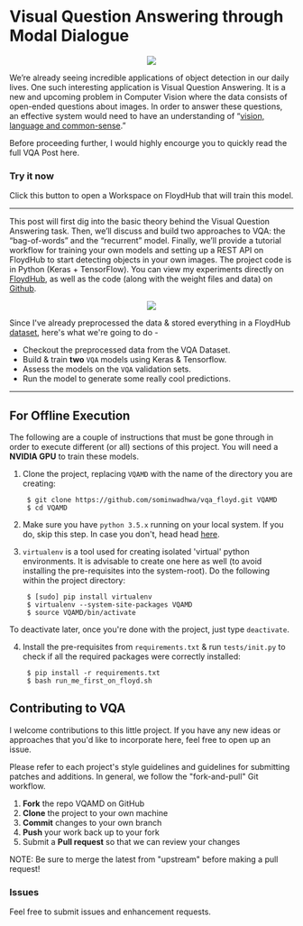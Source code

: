 # Visual Question Answering through Modal Dialogue

<p align="center">
  <img src="https://github.com/sominwadhwa/sominwadhwa.github.io/blob/master/assets/vqa/1.jpeg?raw=true"/>
</p>

We’re already seeing incredible applications of object detection in our daily lives. One such interesting application is Visual Question Answering. It is a new and upcoming problem in Computer Vision where the data consists of open-ended questions about images. In order to answer these questions, an effective system would need to have an understanding of  “[vision, language and common-sense](https://dac.cs.vt.edu/research-project/visual-question-answering-vqa/).”

Before proceeding further, I would highly encourge you to quickly read the full VQA Post here. 

### Try it now



Click this button to open a Workspace on FloydHub that will train this model.

---

This post will first dig into the basic theory behind the Visual Question Answering task. Then, we’ll discuss and build two approaches to VQA: the “bag-of-words” and the “recurrent” model. Finally, we’ll provide a tutorial workflow for training your own models and setting up a REST API on FloydHub to start detecting objects in your own images.
The project code is in Python (Keras + TensorFlow). You can view my experiments directly on [FloydHub](https://www.floydhub.com/sominw/projects/vqa_floyd), as well as the code (along with the weight files and data) on [Github](https://github.com/sominwadhwa/vqamd_floyd).

<p align="center">
  <img src="https://github.com/sominwadhwa/sominwadhwa.github.io/blob/master/assets/vqa/8.gif?raw=true"/>
</p>

Since I've already preprocessed the data & stored everything in a FloydHub [dataset](https://www.floydhub.com/sominw/datasets/vqa_data), here's what we're going to do - 

- Checkout the preprocessed data from the VQA Dataset.
- Build & train **two** `VQA` models using Keras & Tensorflow.
- Assess the models on the `VQA` validation sets.
- Run the model to generate some really cool predictions. 
---

## For Offline Execution

The following are a couple of instructions that must be gone through in order to execute different (or all) sections of this project. You will need a **NVIDIA GPU** to train these models.

1. Clone the project, replacing ``VQAMD`` with the name of the directory you are creating:

        $ git clone https://github.com/sominwadhwa/vqa_floyd.git VQAMD
        $ cd VQAMD

2. Make sure you have ``python 3.5.x`` running on your local system. If you do, skip this step. In case you don't, head
head [here](https://www.python.org/downloads/).

3. ``virtualenv`` is a tool used for creating isolated 'virtual' python environments. It is advisable to create one here as well (to avoid installing the pre-requisites into the system-root). Do the following within the project directory:

        $ [sudo] pip install virtualenv
        $ virtualenv --system-site-packages VQAMD
        $ source VQAMD/bin/activate

To deactivate later, once you're done with the project, just type ``deactivate``.

4. Install the pre-requisites from ``requirements.txt`` & run ``tests/init.py`` to check if all the required packages were correctly installed:

        $ pip install -r requirements.txt
        $ bash run_me_first_on_floyd.sh

## Contributing to VQA

I welcome contributions to this little project. If you have any new ideas or approaches that you'd like to incorporate here, feel free to open up an issue.

Please refer to each project's style guidelines and guidelines for submitting patches and additions. In general, we follow the "fork-and-pull" Git workflow.

 1. **Fork** the repo VQAMD on GitHub
 2. **Clone** the project to your own machine
 3. **Commit** changes to your own branch
 4. **Push** your work back up to your fork
 5. Submit a **Pull request** so that we can review your changes

NOTE: Be sure to merge the latest from "upstream" before making a pull request!

### Issues

Feel free to submit issues and enhancement requests.